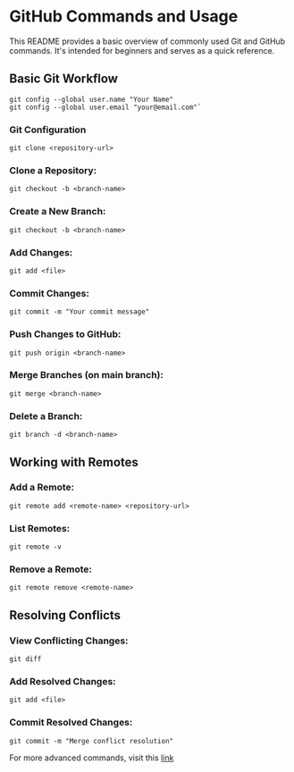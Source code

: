 # GitHub Commands and Usage

This README provides a basic overview of commonly used Git and GitHub commands. It's intended for beginners and serves as a quick reference.

## Basic Git Workflow
     
    git config --global user.name "Your Name"
    git config --global user.email "your@email.com"`

### Git Configuration
    git clone <repository-url>

### Clone a Repository:
    git checkout -b <branch-name>

### Create a New Branch:
    git checkout -b <branch-name>

### Add Changes:
    git add <file>

### Commit Changes:
    git commit -m "Your commit message"

### Push Changes to GitHub:
    git push origin <branch-name>

### Merge Branches (on main branch):
    git merge <branch-name>

### Delete a Branch:
    git branch -d <branch-name>

## Working with Remotes

### Add a Remote:
    git remote add <remote-name> <repository-url>

### List Remotes:
    git remote -v

### Remove a Remote:
    git remote remove <remote-name>

## Resolving Conflicts

### View Conflicting Changes:
    git diff

### Add Resolved Changes:
    git add <file>

### Commit Resolved Changes:
    git commit -m "Merge conflict resolution"

For more advanced commands, visit this [link]([https://linear.app/antstack/issue/LEA-861/backend-allow-user-to-update-their-own-details-except-for-changing-the](https://git-scm.com/docs/git#_git_commands)https://git-scm.com/docs/git#_git_commands)
